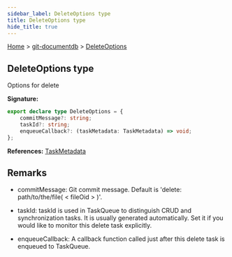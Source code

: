 ```yaml
---
sidebar_label: DeleteOptions type
title: DeleteOptions type
hide_title: true
---
```


[Home](./index.md) &gt; [git-documentdb](./git-documentdb.md) &gt; [DeleteOptions](./git-documentdb.deleteoptions.md)

## DeleteOptions type

Options for delete

<b>Signature:</b>

```typescript
export declare type DeleteOptions = {
    commitMessage?: string;
    taskId?: string;
    enqueueCallback?: (taskMetadata: TaskMetadata) => void;
};
```
<b>References:</b> [TaskMetadata](./git-documentdb.taskmetadata.md)

## Remarks

- commitMessage: Git commit message. Default is 'delete: path/to/the/file( &lt; fileOid &gt; )'.

- taskId: taskId is used in TaskQueue to distinguish CRUD and synchronization tasks. It is usually generated automatically. Set it if you would like to monitor this delete task explicitly.

- enqueueCallback: A callback function called just after this delete task is enqueued to TaskQueue.

